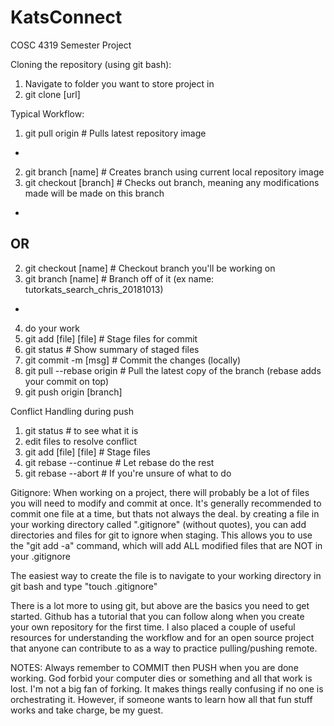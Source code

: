 # KatsConnect
COSC 4319 Semester Project

Cloning the repository (using git bash):
1. Navigate to folder you want to store project in
2. git clone [url]

Typical Workflow:
1. git pull origin          # Pulls latest repository image
-
2. git branch [name]        # Creates branch <name> using current local repository image
3. git checkout [branch]    # Checks out branch, meaning any modifications made will be made on this branch
 -
 OR
 -
2. git checkout [name]      # Checkout branch you'll be working on
3. git branch [name]        # Branch off of it (ex name: tutorkats_search_chris_20181013)
-
4. do your work             
5. git add [file] [file]                 # Stage files for commit
6. git status                            # Show summary of staged files
7. git commit -m [msg]                   # Commit the changes (locally)
8. git pull --rebase origin <branch>     # Pull the latest copy of the branch (rebase adds your commit on top)
9. git push origin [branch]
 
Conflict Handling during push
1. git status                            # to see what it is
2. edit files to resolve conflict
3. git add [file] [file]                 # Stage files
4. git rebase --continue                 # Let rebase do the rest
5. git rebase --abort                    # If you're unsure of what to do
 
Gitignore:
When working on a project, there will probably be a lot of files you will need to modify and commit at once.
It's generally recommended to commit one file at a time, but thats not always the deal.
by creating a file in your working directory called ".gitignore" (without quotes), you can add directories and
files for git to ignore when staging. This allows you to use the "git add -a" command, which will add ALL modified
files that are NOT in your .gitignore

The easiest way to create the file is to navigate to your working directory in git bash and type "touch .gitignore"

There is a lot more to using git, but above are the basics you need to get started. Github has a tutorial that you can follow along when you create your own repository for the first time. I also placed a couple of useful resources for understanding the workflow and for an open source project that anyone can contribute to as a way to practice pulling/pushing remote.

NOTES:
Always remember to COMMIT then PUSH when you are done working. God forbid your computer dies or something and all that work is lost.
I'm not a big fan of forking. It makes things really confusing if no one is orchestrating it. However, if someone wants to learn how all that fun stuff works and take charge, be my guest.
